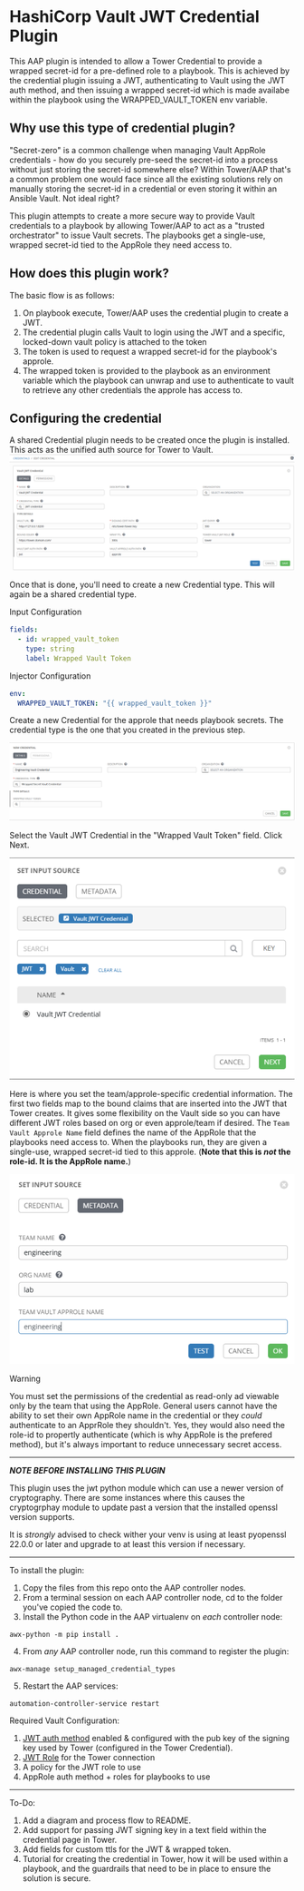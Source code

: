 # HashiCorp Vault JWT Credential Plugin

This AAP plugin is intended to allow a Tower Credential to provide a wrapped secret-id for a pre-defined role to a playbook. This is achieved by the credential plugin issuing a JWT, authenticating to Vault using the JWT auth method, and then issuing a wrapped secret-id which is made availabe within the playbook using the WRAPPED_VAULT_TOKEN env variable.

## Why use this type of credential plugin?

"Secret-zero" is a common challenge when managing Vault AppRole credentials - how do you securely pre-seed the secret-id into a process without just storing the secret-id somewhere else? Within Tower/AAP that's a common problem one would face since all the existing solutions rely on manually storing the secret-id in a credential or even storing it within an Ansible Vault. Not ideal right?

This plugin attempts to create a more secure way to provide Vault credentials to a playbook by allowing Tower/AAP to act as a "trusted orchestrator" to issue Vault secrets. The playbooks get a single-use, wrapped secret-id tied to the AppRole they need access to.

## How does this plugin work?

The basic flow is as follows:

1. On playbook execute, Tower/AAP uses the credential plugin to create a JWT.
2. The credential plugin calls Vault to login using the JWT and a specific, locked-down vault policy is attached to the token
3. The token is used to request a wrapped secret-id for the playbook's approle.
4. The wrapped token is provided to the playbook as an environment variable which the playbook can unwrap and use to authenticate to vault to retrieve any other credentials the approle has access to.

## Configuring the credential

A shared Credential plugin needs to be created once the plugin is installed. This acts as the unified auth source for Tower to Vault.
![Hashi Vault Credential Screen](docs/images/credential.png)

Once that is done, you'll need to create a new Credential type. This will again be a shared credential type.

Input Configuration

```yaml
fields:
  - id: wrapped_vault_token
    type: string
    label: Wrapped Vault Token
```

Injector Configuration

```yaml
env:
  WRAPPED_VAULT_TOKEN: "{{ wrapped_vault_token }}"
```

Create a new Credential for the approle that needs playbook secrets. The credential type is the one that you created in the previous step.

![](docs/images/new_credential.png)

Select the Vault JWT Credential in the "Wrapped Vault Token" field. Click Next.

![](docs/images/type_details_page1.png)

Here is where you set the team/approle-specific credential information. The first two fields map to the bound claims that are inserted into the JWT that Tower creates. It gives some flexibility on the Vault side so you can have different JWT roles based on org or even approle/team if desired. The `Team Vault Approle Name` field defines the name of the AppRole that the playbooks need access to. When the playbooks run, they are given a single-use, wrapped secret-id tied to this approle. (**Note that this is _not_ the role-id. It is the AppRole name.**)

![](docs/images/type_details_page2.png)

> [!WARNING]
> You must set the permissions of the credential as read-only ad viewable only by the team that using the AppRole. General users cannot have the ability to set their own AppRole name in the credential or they _could_ authenticate to an ApprRole they shouldn't. Yes, they would also need the role-id to propertly authenticate (which is why AppRole is the prefered method), but it's always important to reduce unnecessary secret access.

---

**_NOTE BEFORE INSTALLING THIS PLUGIN_**

This plugin uses the jwt python module which can use a newer version of cryptography. There are some instances where this causes the cryptogrphay module to update past a version that the installed openssl version supports.

It is _strongly_ advised to check wither your venv is using at least pyopenssl 22.0.0 or later and upgrade to at least this version if necessary.

---

To install the plugin:

1.  Copy the files from this repo onto the AAP controller nodes.
2.  From a terminal session on each AAP controller node, cd to the folder you've copied the code to.
3.  Install the Python code in the AAP virtualenv on _each_ controller node:

```shell
awx-python -m pip install .
```

4.  From _any_ AAP controller node, run this command to register the plugin:

```shell
awx-manage setup_managed_credential_types
```

5.  Restart the AAP services:

```shell
automation-controller-service restart
```

Required Vault Configuration:

1.  [JWT auth method](https://developer.hashicorp.com/vault/api-docs/auth/jwt#configure) enabled & configured with the pub key of the signing key used by Tower (configured in the Tower Credential).
2.  [JWT Role](https://developer.hashicorp.com/vault/api-docs/auth/jwt#create-update-role) for the Tower connection
3.  A policy for the JWT role to use
4.  AppRole auth method + roles for playbooks to use

---

To-Do:

1. Add a diagram and process flow to README.
2. Add support for passing JWT signing key in a text field within the credential page in Tower.
3. Add fields for custom ttls for the JWT & wrapped token.
4. Tutorial for creating the credential in Tower, how it will be used within a playbook, and the guardrails that need to be in place to ensure the solution is secure.
